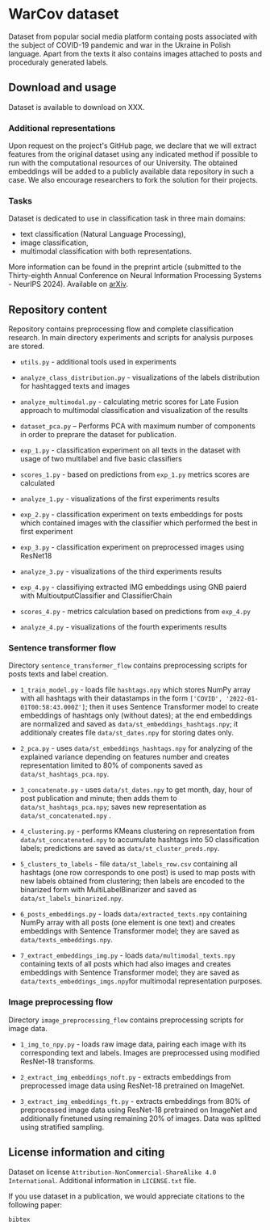 # WarCov dataset

Dataset from popular social media platform containg posts associated with the subject of COVID-19 pandemic and war in the Ukraine in Polish language. Apart from the texts it also contains images attached to posts and proceduraly generated labels. 

## Download and usage

Dataset is available to download on XXX. 

### Additional representations

Upon request on the project's GitHub page, we declare that we will extract features from the original dataset using any indicated method if possible to run with the computational resources of our University. The obtained embeddings will be added to a publicly available data repository in such a case. We also encourage researchers to fork the solution for their projects.

### Tasks

Dataset is dedicated to use in classification task in three main domains:
* text classification (Natural Language Processing), 
* image classification, 
* multimodal classification with both representations. 

More information can be found in the preprint article (submitted to the Thirty-eighth Annual Conference on Neural Information Processing Systems - NeurIPS 2024). Available on [arXiv]().

## Repository content

Repository contains preprocessing flow and complete classification research. In main directory experiments and scripts for analysis purposes are stored. 

* `utils.py` - additional tools used in experiments
* `analyze_class_distribution.py` - visualizations of the labels distribution for hashtagged texts and images
* `analyze_multimodal.py` - calculating metric scores for Late Fusion approach to multimodal classification and visualization of the results
* `dataset_pca.py` – Performs PCA with maximum number of components in order to preprare the dataset for publication.

* `exp_1.py` - classification experiment on all texts in the dataset with usage of two multilabel and five basic classifiers
* `scores_1.py` - based on predictions from `exp_1.py` metrics scores are calculated
* `analyze_1.py` - visualizations of the first experiments results

* `exp_2.py` - classification experiment on texts embeddings for posts which contained images with the classifier which performed the best in first experiment

* `exp_3.py` - classification experiment on preprocessed images using ResNet18
* `analyze_3.py` - visualizations of the third experiments results

* `exp_4.py` - classifiying extracted IMG embeddings using GNB paierd with MultioutputClassifier and ClassifierChain
* `scores_4.py` - metrics calculation based on predictions from `exp_4.py`
* `analyze_4.py` - visualizations of the fourth experiments results

### Sentence transformer flow

Directory `sentence_transformer_flow` contains preprocessing scripts for posts texts and label creation. 

* `1_train_model.py` - loads file `hashtags.npy` which stores NumPy array with all hashtags with their datastamps in the form `['COVID', '2022-01-01T00:58:43.000Z']`; then it uses Sentence Transformer model to create embeddings of hashtags only (without dates); at the end embeddings are normalized and saved as `data/st_embeddings_hashtags.npy`; it additionaly creates file `data/st_dates.npy` for storing dates only.

* `2_pca.py` - uses `data/st_embeddings_hashtags.npy` for analyzing of the explained variance depending on features number and creates representation limited to 80% of components saved as `data/st_hashtags_pca.npy`. 

* `3_concatenate.py` - uses `data/st_dates.npy` to get month, day, hour of post publication and minute; then adds them to `data/st_hashtags_pca.npy`; saves new representation as `data/st_concatenated.npy` .

* `4_clustering.py` - performs KMeans clustering on representation from `data/st_concatenated.npy` to accumulate hashtags into 50 classification labels; predictions are saved as `data/st_cluster_preds.npy`.

* `5_clusters_to_labels` - file `data/st_labels_row.csv` containing all hashtags (one row corresponds to one post) is used to map posts with new labels obtained from clustering; then labels are encoded to the binarized form with MultiLabelBinarizer and saved as `data/st_labels_binarized.npy`.

* `6_posts_embeddings.py` - loads `data/extracted_texts.npy` containing NumPy array with all posts (one element is one text) and creates embeddings with Sentence Transformer model; they are saved as `data/texts_embeddings.npy`.

* `7_extract_embeddings_img.py` - loads `data/multimodal_texts.npy` containing texts of all posts which had also images and creates embeddings with Sentence Transformer model; they are saved as `data/texts_embeddings_imgs.npy`for multimodal representation purposes.

### Image preprocessing flow
Directory `image_preprocessing_flow` contains preprocessing scripts for image data.

* `1_img_to_npy.py` - loads raw image data, pairing each image with its corresponding text and labels. Images are preprocessed using modified ResNet-18 transforms.

* `2_extract_img_embeddings_noft.py` - extracts embeddings from preprocessed image data using ResNet-18 pretrained on ImageNet.

* `3_extract_img_embeddings_ft.py` - extracts embeddings from 80% of preprocessed image data using ResNet-18 pretrained on ImageNet and additionally finetuned using remaining 20% of images. Data was splitted using stratified sampling.

## License information and citing

Dataset on license `Attribution-NonCommercial-ShareAlike 4.0 International`. Additional information in `LICENSE.txt` file. 

If you use dataset in a publication, we would appreciate citations to the following paper: 

```
bibtex
```